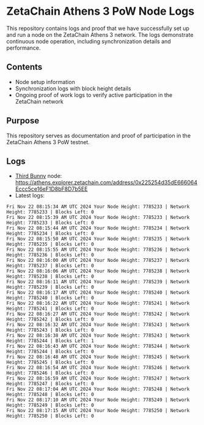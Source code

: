# ZetaChain Athens 3 PoW Node Logs
This repository contains logs and proof that we have successfully set up and run a node on the ZetaChain Athens 3 network. The logs demonstrate continuous node operation, including synchronization details and performance.

## Contents
- Node setup information
- Synchronization logs with block height details
- Ongoing proof of work logs to verify active participation in the ZetaChain network

## Purpose
This repository serves as documentation and proof of participation in the ZetaChain Athens 3 PoW testnet.

## Logs

- [Third Bunny](https://thirdbunny.xyz/) node: https://athens.explorer.zetachain.com/address/0x225254d35dE666064Eccc5ce16eF1D8bF8D7b5EE
- Latest logs:
```
Fri Nov 22 08:15:34 AM UTC 2024 Your Node Height: 7785233 | Network Height: 7785233 | Blocks Left: 0
Fri Nov 22 08:15:39 AM UTC 2024 Your Node Height: 7785233 | Network Height: 7785233 | Blocks Left: 0
Fri Nov 22 08:15:44 AM UTC 2024 Your Node Height: 7785234 | Network Height: 7785234 | Blocks Left: 0
Fri Nov 22 08:15:50 AM UTC 2024 Your Node Height: 7785235 | Network Height: 7785235 | Blocks Left: 0
Fri Nov 22 08:15:55 AM UTC 2024 Your Node Height: 7785236 | Network Height: 7785236 | Blocks Left: 0
Fri Nov 22 08:16:00 AM UTC 2024 Your Node Height: 7785237 | Network Height: 7785237 | Blocks Left: 0
Fri Nov 22 08:16:06 AM UTC 2024 Your Node Height: 7785238 | Network Height: 7785238 | Blocks Left: 0
Fri Nov 22 08:16:11 AM UTC 2024 Your Node Height: 7785239 | Network Height: 7785239 | Blocks Left: 0
Fri Nov 22 08:16:17 AM UTC 2024 Your Node Height: 7785240 | Network Height: 7785240 | Blocks Left: 0
Fri Nov 22 08:16:22 AM UTC 2024 Your Node Height: 7785241 | Network Height: 7785241 | Blocks Left: 0
Fri Nov 22 08:16:27 AM UTC 2024 Your Node Height: 7785242 | Network Height: 7785242 | Blocks Left: 0
Fri Nov 22 08:16:32 AM UTC 2024 Your Node Height: 7785243 | Network Height: 7785243 | Blocks Left: 0
Fri Nov 22 08:16:38 AM UTC 2024 Your Node Height: 7785243 | Network Height: 7785244 | Blocks Left: 1
Fri Nov 22 08:16:43 AM UTC 2024 Your Node Height: 7785244 | Network Height: 7785244 | Blocks Left: 0
Fri Nov 22 08:16:48 AM UTC 2024 Your Node Height: 7785245 | Network Height: 7785245 | Blocks Left: 0
Fri Nov 22 08:16:54 AM UTC 2024 Your Node Height: 7785246 | Network Height: 7785246 | Blocks Left: 0
Fri Nov 22 08:16:59 AM UTC 2024 Your Node Height: 7785247 | Network Height: 7785247 | Blocks Left: 0
Fri Nov 22 08:17:04 AM UTC 2024 Your Node Height: 7785248 | Network Height: 7785248 | Blocks Left: 0
Fri Nov 22 08:17:10 AM UTC 2024 Your Node Height: 7785249 | Network Height: 7785249 | Blocks Left: 0
Fri Nov 22 08:17:15 AM UTC 2024 Your Node Height: 7785250 | Network Height: 7785250 | Blocks Left: 0
```

